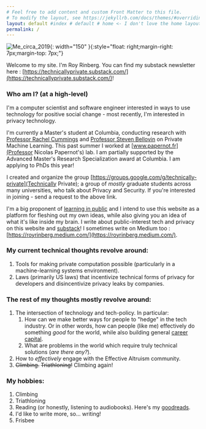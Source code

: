 ```yaml
---
# Feel free to add content and custom Front Matter to this file.
# To modify the layout, see https://jekyllrb.com/docs/themes/#overriding-theme-defaults
layout: default #index # default # home <- I don't love the home layout, but I'm leaving it here in case I change my mind
permalink: /
---
```

<title> Roy Rinberg </title>
<meta name="description" content="Roy Rinberg's Blog and personal website. 
    Contains personal writings, 
    personal projects, 
    and professional information">

![Me_circa_2019]({{site.url}}/assets/profile_pic.jpg){: width="150" }{:style="float: right;margin-right: 7px;margin-top: 7px;"}

Welcome to my site. I'm Roy Rinberg. You can find my substack newsletter here : [https://technicallyprivate.substack.com/](https://technicallyprivate.substack.com/)!


### **Who am I? (at a high-level)**
I'm a computer scientist and software engineer interested in ways to use technology for positive social change - most recently, I'm interested in <span class="spoiler"> privacy</span> technology.

I'm currently a Master's student at Columbia, conducting research with [Professor Rachel Cummings](https://www.rachelcummings.com) and [Professor Steven Bellovin](https://www.cs.columbia.edu/~smb/) on Private Machine Learning. This past summer I worked at [www.papernot.fr](Professor Nicolas Papernot's) lab. I am partially supported by the Advanced Master's Research Specialization award at Columbia. I am applying to PhDs this year!

I created and organize the group [https://groups.google.com/g/technically-private](Technically Private); a group of *mostly* graduate students across many universities, who talk about Privacy and Security. If you're interested in joining - send a request to the above link.

I'm a big proponent of [learning in public] and I intend to use this website as a platform for fleshing out my own ideas, while also giving you an idea of what it's like inside my brain.  I write about public-interest tech and privacy on this website and [substack](https://technicallyprivate.substack.com/)! I sometimes write on Medium too : [https://royrinberg.medium.com/](https://royrinberg.medium.com/).




###  **My current technical thoughts revolve around:**

1. Tools for making private computation possible (particularly in a machine-learning systems environment).
2. Laws (primarily US laws) that incentivize technical forms of privacy for developers and disincentivize privacy leaks by companies.

### **The rest of my thoughts mostly revolve around:**

1. The intersection of technology and tech-policy. In particular: 
    1. How can we make better ways for people to "hedge" in the tech industry. Or in other words, how can people (like me) effectively do something *good* for the world, while also building general [career capital](https://80000hours.org/career-guide/career-capital/). 
    2. What are problems in the world which require truly technical solutions (*are there any?*).  
2. How to *effectively* engage with the Effective Altruism community.
3. ~~Climbing.~~ ~~Triathloning!~~ Climbing again! 


### **My hobbies:**
1. Climbing
2. Triathloning
3. Reading (or honestly, listening to audiobooks). Here's my [goodreads](https://www.goodreads.com/user/show/68424670-roy).
4. I'd like to write more, so... writing!
5. Frisbee




[Ouster]: https://www.ouster.com
[learning in public]:  https://www.swyx.io/learn-in-public/ 
